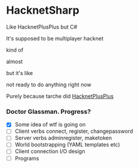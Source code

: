 # HacknetSharp
 Like HacknetPlusPlus but C#


It's supposed to be multiplayer hacknet

kind of

almost

but it's like

not ready to do anything right now

Purely because tarche did [HacknetPlusPlus](https://github.com/The-Council-of-Wills/HacknetPlusPlus)

### Doctor Glassman. Progress?

- [x] Some idea of wtf is going on
- [ ] Client verbs connect, register, changepassword
- [ ] Server verbs adminregister, maketoken
- [ ] World bootstrapping (YAML templates etc)
- [ ] Client connection I/O design
- [ ] Programs
